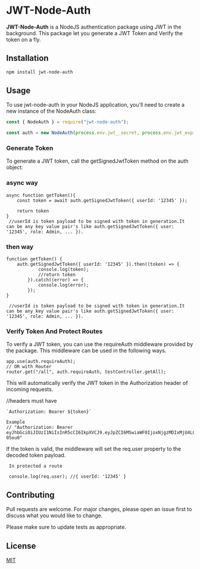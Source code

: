 # JWT-Node-Auth

**JWT-Node-Auth** is a NodeJS authentication package using JWT in the background. This package let you generate a JWT Token and Verify the token on a fly.

## Installation

```bash
npm install jwt-node-auth
```

## Usage

To use jwt-node-auth in your NodeJS application, you'll need to create a new instance of the NodeAuth class:

```js
const { NodeAuth } = require("jwt-node-auth");

const auth = new NodeAuth(process.env.jwt__secret, process.env.jwt_expiry);

```

 ### Generate Token 
 To generate a JWT token, call the getSignedJwtToken method on the auth object:

 ### async way

```
async function getToken(){
    const token = await auth.getSignedJwtToken({ userId: '12345' }); 

    return token
}
 //userId is token payload to be signed with token in generation.It can be any key value pair's like auth.getSignedJwtToken({ user: '12345', role: Admin, ... }).

```

### then way
```
function getToken() {
    auth.getSignedJwtToken({ userId: '12345' }).then((token) => {
            console.log(token);
            //return token
        }).catch((error) => {
            console.log(error);
        });
}

 //userId is token payload to be signed with token in generation.It can be any key value pair's like auth.getSignedJwtToken({ user: '12345', role: Admin, ... }).
```


 ### Verify Token And Protect Routes 
 To verify a JWT token, you can use the requireAuth middleware provided by the package. 
 This middleware can be used in the following ways.

 ```
 app.use(auth.requireAuth);
 // OR with Router
 router.get("/all", auth.requireAuth, testController.getAll);
 ```

 This will automatically verify the JWT token in the Authorization header of incoming requests. 

 //headers must have

```
`Authorization: Bearer ${token}`

Example
// "Authorization: Bearer eyJhbGciOiJIUzI1NiIsInR5cCI6IkpXVCJ9.eyJpZCI6MSwiaWF0IjoxNjgzMDIxMjU4LCJleHAiOjE2ODMwMjE3NTh9.jDVTDEoZsEG2m70qrxKzRcv1qo8er02PzFv3V-05ou0"
```
 If the token is valid, the middleware will set the req.user property to the decoded token payload.

```
 In protected a route
 
 console.log(req.user); //{ userId: '12345' }
```

 ## Contributing 

 Pull requests are welcome. For major changes, please open an issue first to discuss what you would like to change.  

 Please make sure to update tests as appropriate.  

 ## License  

 [MIT](https://choosealicense.com/licenses/mit/)
